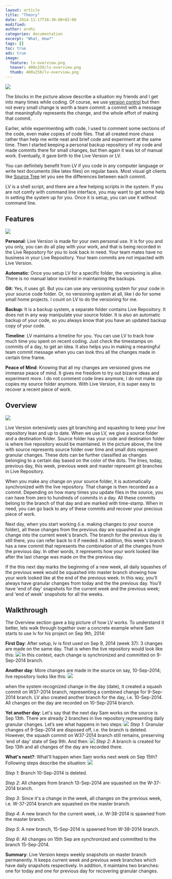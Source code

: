 ```yaml
---
layout: article
title: "Theory"
date: 2014-11-17T16:30:00+02:00
modified:
author: arohi
categories: documentation
excerpt: "What, How?"
tags: []
toc: true
ads: true
image:
  feature: lv-overview.png
  teaser: 400x250/lv-overview.png
  thumb: 400x250/lv-overview.png
---
```




[![][situation]][situation]

The blocks in the picture above describe a situation my friends and I get into many times while coding. Of course, we use [version control](http://en.wikipedia.org/wiki/Revision_control) but then not every small change is worth a team commit: a commit with a message that meaningfully represents the change, and the whole effort of making that commit. 

Earlier, while experimenting with code, I used to comment some sections of the code, even make copies of code files. That all created more chaos rather than help me write neat and brief code and experiment at the same time. Then I started keeping a personal backup repository of my code and made commits there for small changes, but then again it was lot of manual work. Eventually, it gave birth to the Live Version or LV. 

You can definitely benefit from LV if you code in any computer language or write text documents (like latex files) on regular basis. Most visual git clients like [Source Tree](http://www.sourcetreeapp.com) let you see the differences between each commit. 

LV is a shell script, and there are a few helping scripts in the system. If you are not comfy with command line interface, you may want to get some help in setting the system up for you. Once it is setup, you can use it without command line.   


## Features 

[![][features]][features]

**Personal**: Live Version is made for your own personal use. It is for you and you only, you can do all play with your work, and that is being recorded in the Live Repository for you to look back in need. Your team mates have no business in your Live Repository. Your team commits are not impacted with Live Version. 

**Automatic**: Once you setup LV for a specific folder, the versioning is alive. There is no manual labor involved in maintaining the backups. 

**Git**: Yes, it uses git. But you can use any versioning system for your code in your source code folder. Or, no versioning system at all, like I do for some small home projects. I count on LV to do the versioning for me.

**Backup**: It is a backup system, a separate folder contains Live Repository. It does not in any way manipulate your source folder. It is also an automatic backup of your code, so you always know that you have an updated backup copy of your code.

**Timeline**: LV maintains a timeline for you. You can use LV to track how much time  you spent on recent coding. Just check the timestamps on commits of a day, to get an idea. It also helps you in making a meaningful team commit message when you can look thru all the changes made in certain time frame.

**Peace of Mind**: Knowing that all my changes are versioned gives me immense peace of mind. It gives me freedom to try out bizarre ideas and experiment more. I do not comment code lines anymore, I do not make zip copies my source folder anymore. With Live Version, it is super easy to recover a recent piece of work.



## Overview 

[![][overview]][overview]

Live Version extensively uses git branching and squashing to keep your live repository  lean and up to date. When we use LV, we give a source folder and a destination folder. Source folder has your code and destination folder is where live repository would be maintained. In the picture above, the line with source represents source folder over time and small dots represent granular changes. These dots can be further classified as changes belonging to a certain day based on the color of the dots. The lines, today, previous day, this week, previous week and master represent git branches in Live Repository.

When you make any change on your source folder, it is automatically synchronized with the live repository. That change is then recorded as a commit. Depending on how many times you update files in the source, you can have from zero to hundreds of commits in a day. All these commits belong to the branch of that day and are marked with time-stamp. When in need, you can go back to any of these commits and recover your precious piece of work.

Next day, when you start working (i.e. making changes to your source folder), all these changes from the previous day are squashed as a single change into the current week's branch. The branch for the previous day is still there, you can refer back to it if needed. In addition, this week's branch has a new commit that represents the combination of all the changes from the previous day. In other words, it represents how your work looked like after the last change was made on the the previous day. 

If the this next day marks the beginning of a new week, all daily squashes of the previous week would be squashed into master branch showing how your work looked like at the end of the previous week. In this way, you'll always have granular changes from today and the the previous day. You'll have 'end of day' snapshots for the current week and the previous week; and 'end of week' snapshots for all the weeks.




## Walkthrough

The Overview section gave a big picture of how LV works. To understand it better, lets walk through together over a concrete example where Sam starts to use lv for his project on Sep 9th, 2014:

**First Day**: After setup, lv is first used on Sep 9, 2014 (week 37):
3 changes are made on the same day. That is when the live repository would look like this:
[![][day1]][day1]
In this context, each change is synchronized and committed on 9-Sep-2014 branch.


**Another day**: More changes are made in the source on say, 10-Sep-2014; live repository looks like this:
[![][day2]][day2]

when the system recognized change in the day (date), it created a squash commit on W37-2014 branch, representing a combined change for 9-Sep-2014 branch. LV also created another branch for the day, i.e. 10-Sep-2014. All changes on the day are recorded on 10-Sep-2014 branch. 

**Yet another day**: Let's say that the next day Sam works on the source is Sep 13th. There are already 2 branches in live repository representing daily granular changes. Let’s see what happens in two steps:
[![][day3-prep]][day3-prep]
_Step 1_: Granular changes of 9-Sep-2014 are disposed off, i.e. the branch is deleted. However, the squash commit on W37-2014 branch still remains, preserving 'end of day' state of Sep 9th. And then:
[![][day3]][day3]
_Step 2_: A branch is created for Sep 13th and all changes of the day are recorded there. 

**What's next?**: What'll happen when Sam works next week on Sep 15th? Following steps describe the situation:
[![][day4]][day4]

_Step 1_: Branch 10-Sep-2014 is deleted.

_Step 2_: All changes from branch 13-Sep-2014 are squashed on the W-37-2014 branch.

_Step 3_: Since it's a change in the week, all changes on the previous week, i.e. W-37-2014 branch are squashed on the master branch.

_Step 4_: A new branch for the current week, i.e. W-38-2014 is spawned from the master branch.

_Step 5_: A new branch, 15-Sep-2014 is spawned from W-38-2014 branch.

_Step 6_: All changes on 15th Sep are synchronized and committed to the branch 15-Sep-2014.

**Summary**: Live Version keeps weekly snapshots on master branch permanently. It keeps current week and previous week branches which have daily snapshots respectively. In addition, it maintains two branches: one for today and one for previous day for recovering granular changes.


[situation]: /lv/images/lv-situation.png
[features]: /lv/images/lv-features.png
[overview]: /lv/images/lv-overview.png
[day1]: /lv/images/lv-day1.png
[day2]: /lv/images/lv-day2.png
[day3-prep]: /lv/images/lv-day3-prep.png
[day3]: /lv/images/lv-day3.png
[day4]: /lv/images/lv-day4.png

